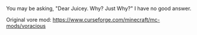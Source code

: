 You may be asking, "Dear Juicey. Why? Just Why?"
I have no good answer.

Original vore mod: https://www.curseforge.com/minecraft/mc-mods/voracious
